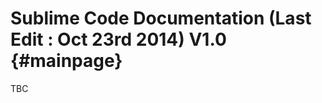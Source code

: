 Sublime Code Documentation (Last Edit : Oct 23rd 2014) V1.0 {#mainpage}
=======================================================================

TBC 
